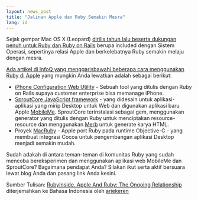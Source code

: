 ```yaml
---
layout: news_post
title: "Jalinan Apple dan Ruby Semakin Mesra"
lang: id
---
```


Sejak gempar Mac OS X (Leopard) [dirilis tahun lalu beserta dukungan
penuh untuk Ruby dan Ruby on Rails][1] berupa included dengan Sistem
Operasi, sepertinya relasi Apple dan berkelebatnya Ruby semakin melaju
dengan mesra.

[Ada artikel di InfoQ yang menggarisbawahi beberapa cara menggunakan
Ruby di Apple][2] yang mungkin Anda lewatkan adalah sebagai berikut:

* [iPhone Configuration Web Utility][3] - Sebuah tool yang ditulis
  dengan Ruby on Rails supaya customer enterprise bisa memanage iPhone.
* [SproutCore JavaScript framework][4] - yang didesain untuk
  aplikasi-aplikasi yang mirip Desktop untuk Web dan digunakan aplikasi
  baru Apple [MobileMe][5]. SproutCore terinstalasi sebagai gem,
  menggunakan generator yang ditulis dengan Ruby untuk menciptakan
  resource-resource dan menggunakan [Merb][6] untuk generate karya HTML.
* Proyek [MacRuby][7] - Apple port Ruby pada runtime Objective-C - yang
  membuat integrasi Cocoa untuk pengembangan aplikasi Desktop menjadi
  semakin mudah.

Sudah adakah di antara teman-teman di komunitas Ruby yang sudah mencoba
bereksperimen dan menggunakan aplikasi web MobileMe dan SproutCore?
Bagaimana pendapat Anda? Silakan ikut serta aktif bersuara lewat blog
Anda dan pasang link Anda kesini.

Sumber Tulisan: [RubyInside. Apple And Ruby: The Ongoing
Relationship][8] diterjemahkan ke Bahasa Indonesia oleh [ariekeren][9]



[1]: http://www.rubyinside.com/ruby-and-rails-in-mac-os-x-leopard-633.html 
[2]: http://www.infoq.com/news/2008/08/apple-ruby-iphoneutil-sproutcore 
[3]: http://www.apple.com/support/downloads/iphoneconfigurationutility10formacosx.html 
[4]: http://www.sproutcore.com/ 
[5]: http://www.apple.com/mobileme/ 
[6]: http://merbivore.com/ 
[7]: http://www.macruby.org/trac/wiki/MacRuby 
[8]: http://feeds.feedburner.com/~r/RubyInside/~3/370503168/apple-and-ruby-the-ongoing-relationship-1016.html 
[9]: http://ariekeren.blogdetik.com 
